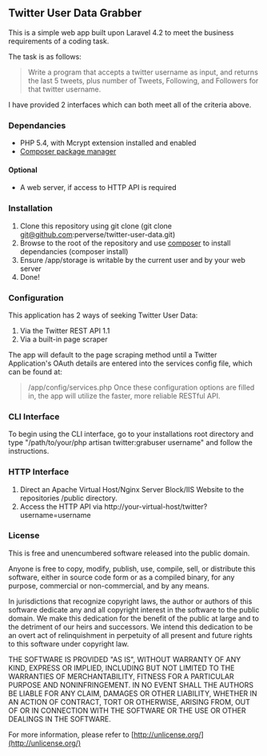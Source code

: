 ## Twitter User Data Grabber

This is a simple web app built upon Laravel 4.2 to meet the business requirements of a coding task.

The task is as follows:

>Write a program that accepts a twitter username as input, and returns the last 5 tweets, plus number of Tweets, Following, and Followers for that twitter username.

I have provided 2 interfaces which can both meet all of the criteria above.

### Dependancies

* PHP 5.4, with Mcrypt extension installed and enabled
* [Composer package manager](http://getcomposer.org)

#### Optional
* A web server, if access to HTTP API is required

### Installation

1. Clone this repository using git clone (git clone git@github.com:perverse/twitter-user-data.git)
2. Browse to the root of the repository and use [composer](http://getcomposer.org) to install dependancies (composer install)
4. Ensure /app/storage is writable by the current user and by your web server
3. Done!

### Configuration

This application has 2 ways of seeking Twitter User Data:
1. Via the Twitter REST API 1.1
2. Via a built-in page scraper

The app will default to the page scraping method until a Twitter Application's OAuth details are entered into the services config file, which can be found at:
> /app/config/services.php
Once these configuration options are filled in, the app will utilize the faster, more reliable RESTful API.

### CLI Interface

To begin using the CLI interface, go to your installations root directory and type "/path/to/your/php artisan twitter:grabuser username" and follow the instructions.

### HTTP Interface

1. Direct an Apache Virtual Host/Nginx Server Block/IIS Website to the repositories /public directory.
2. Access the HTTP API via http://your-virtual-host/twitter?username=username

### License

This is free and unencumbered software released into the public domain.

Anyone is free to copy, modify, publish, use, compile, sell, or
distribute this software, either in source code form or as a compiled
binary, for any purpose, commercial or non-commercial, and by any
means.

In jurisdictions that recognize copyright laws, the author or authors
of this software dedicate any and all copyright interest in the
software to the public domain. We make this dedication for the benefit
of the public at large and to the detriment of our heirs and
successors. We intend this dedication to be an overt act of
relinquishment in perpetuity of all present and future rights to this
software under copyright law.

THE SOFTWARE IS PROVIDED "AS IS", WITHOUT WARRANTY OF ANY KIND,
EXPRESS OR IMPLIED, INCLUDING BUT NOT LIMITED TO THE WARRANTIES OF
MERCHANTABILITY, FITNESS FOR A PARTICULAR PURPOSE AND NONINFRINGEMENT.
IN NO EVENT SHALL THE AUTHORS BE LIABLE FOR ANY CLAIM, DAMAGES OR
OTHER LIABILITY, WHETHER IN AN ACTION OF CONTRACT, TORT OR OTHERWISE,
ARISING FROM, OUT OF OR IN CONNECTION WITH THE SOFTWARE OR THE USE OR
OTHER DEALINGS IN THE SOFTWARE.

For more information, please refer to [http://unlicense.org/](http://unlicense.org/)
